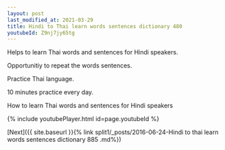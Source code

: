 ```yaml
---
layout: post
last_modified_at: 2021-03-29
title: Hindi to Thai learn words sentences dictionary 480 
youtubeId: Z9nj7jy65tg
---
```

 
 
Helps to learn Thai words and sentences for Hindi speakers.

Opportunitiy to repeat the words sentences. 

Practice Thai language. 
 
10 minutes practice every day. 
 
How to learn Thai words and sentences for Hindi speakers 
 
{% include youtubePlayer.html id=page.youtubeId %}
 
 
[Next]({{ site.baseurl }}{% link  split1/_posts/2016-06-24-Hindi to thai learn words sentences dictionary 885 .md%})
 
